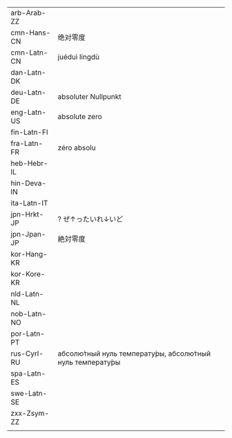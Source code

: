 | | | |
|-|-|-|
| arb-Arab-ZZ |  |  |
| cmn-Hans-CN | 绝对零度 |  |
| cmn-Latn-CN | juéduì língdù |  |
| dan-Latn-DK |  |  |
| deu-Latn-DE | absoluter Nullpunkt |  |
| eng-Latn-US | absolute zero |  |
| fin-Latn-FI |  |  |
| fra-Latn-FR | zéro absolu |  |
| heb-Hebr-IL |  |  |
| hin-Deva-IN |  |  |
| ita-Latn-IT |  |  |
| jpn-Hrkt-JP | ? ぜ↑ったいれ↓いど |  |
| jpn-Jpan-JP | 絶対零度 |  |
| kor-Hang-KR |  |  |
| kor-Kore-KR |  |  |
| nld-Latn-NL |  |  |
| nob-Latn-NO |  |  |
| por-Latn-PT |  |  |
| rus-Cyrl-RU | абсолю́тный нуль температу́ры, абсолю́тный нуль температу́ры |  |
| spa-Latn-ES |  |  |
| swe-Latn-SE |  |  |
| zxx-Zsym-ZZ |  |  |
|  |  |  |
